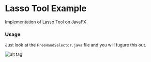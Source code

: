 # Lasso Tool Example
Implementation of Lasso Tool on JavaFX

### Usage ###
Just look at the ```FreeHandSelector.java``` file and you will fugure this out.

![alt tag](https://raw.githubusercontent.com/zunayedhassan/Lasso-Tool-Example/master/preview.jpg)
